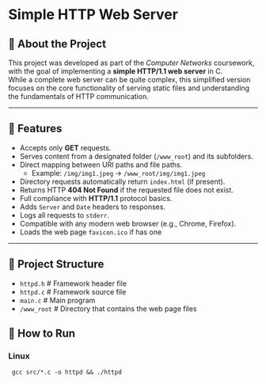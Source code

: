 # Simple HTTP Web Server

## 📜 About the Project
This project was developed as part of the *Computer Networks* coursework, with the goal of implementing a **simple HTTP/1.1 web server** in C.  
While a complete web server can be quite complex, this simplified version focuses on the core functionality of serving static files and understanding the fundamentals of HTTP communication.

---

## 🎯 Features
- Accepts only **GET** requests.
- Serves content from a designated folder (`/www_root`) and its subfolders.
- Direct mapping between URI paths and file paths.
  - Example: `/img/img1.jpeg` → `/www_root/img/img1.jpeg`
- Directory requests automatically return `index.html` (if present).
- Returns HTTP **404 Not Found** if the requested file does not exist.
- Full compliance with **HTTP/1.1** protocol basics.
- Adds `Server` and `Date` headers to responses.
- Logs all requests to `stderr`.
- Compatible with any modern web browser (e.g., Chrome, Firefox).
- Loads the web page `favicon.ico` if has one

---

## 📂 Project Structure

- `httpd.h` # Framework header file
- `httpd.c` # Framework source file
- `main.c` # Main program
- `/www_root` # Directory that contains the web page files

 ## 🚀 How to Run

 ### Linux

```
 gcc src/*.c -o httpd && ./httpd
```

 

